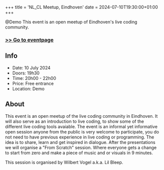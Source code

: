+++
title = 'NL_CL Meetup, Eindhoven'
date = 2024-07-10T19:30:00+01:00
+++

<!--summary-->

@Demo This event is an open meetup of Eindhoven's live coding community.

<!--more-->

### [>> Go to eventpage]()

## Info

- Date: 10 July 2024
- Doors: 19h30
- Time: 20h00 - 22h00
- Price: Free entrance
- Location: Demo

## About

This event is an open meetup of the live coding community in Eindhoven. It will also serve as an introduction to live coding, to show some of the different live coding tools avaiable. The event is an informal yet informative open session anyone from the public is very welcome to participate, you do not need to have previous experience in live coding or programming. The idea is to share, learn and get inspired in dialogue. After the presentations we will organise a "From Scratch" session. Where everyone gets a change to start from zero and make a piece of music and or visuals in 9 minutes.

This session is organised by Wilbert Vogel a.k.a. Lil Bleep.

